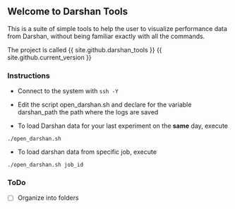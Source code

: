 ## Welcome to Darshan Tools

This is a suite of simple tools to help the user to visualize performance data from Darshan, without being familiar exactly with all the commands.

The project is called {{ site.github.darshan_tools }}
{{ site.github.current_version }}

### Instructions

* Connect to the system with ```ssh -Y```
* Edit the script open_darshan.sh and declare for the variable darshan_path the path where the logs are saved

* To load Darshan data for your last experiment on the **same** day, execute 

```
./open_darshan.sh
```
* To load darshan data from specific job, execute 

```
./open_darshan.sh job_id
```
### ToDo
- [ ] Organize into folders

